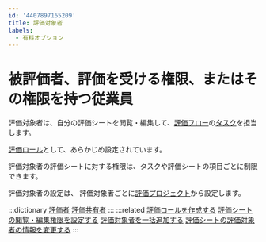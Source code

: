 ```yaml
---
id: '4407897165209'
title: 評価対象者
labels:
  - 有料オプション
---
```

# 被評価者、評価を受ける権限、またはその権限を持つ従業員

評価対象者は、自分の評価シートを閲覧・編集して、[評価フロー](https://knowledge.smarthr.jp/hc/ja/articles/4407890010265)の[タスク](https://knowledge.smarthr.jp/hc/ja/articles/4407897139865)を担当します。

[評価ロール](https://knowledge.smarthr.jp/hc/ja/articles/4407890041241)として、あらかじめ設定されています。

評価対象者の評価シートに対する権限は、タスクや評価シートの項目ごとに制限できます。

評価対象者の設定は、 評価対象者ごとに[評価プロジェクト](https://knowledge.smarthr.jp/hc/ja/articles/4407897092377)から設定します。

:::dictionary
[評価者](https://knowledge.smarthr.jp/hc/ja/articles/4407890061849)
[評価共有者](https://knowledge.smarthr.jp/hc/ja/articles/4407890069273)
:::
:::related
[評価ロールを作成する](https://knowledge.smarthr.jp/hc/ja/articles/4406859637657)
[評価シートの閲覧・編集権限を設定する](https://knowledge.smarthr.jp/hc/ja/articles/4407128385689)
[評価対象者を一括追加する](https://knowledge.smarthr.jp/hc/ja/articles/4407128548889)
[評価シートの評価対象者の情報を変更する](https://knowledge.smarthr.jp/hc/ja/articles/4407502065689)
:::
